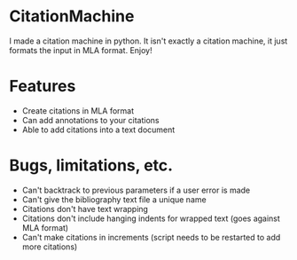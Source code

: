 # CitationMachine
I made a citation machine in python. It isn't exactly a citation machine, it just formats the input in MLA format. Enjoy!

# Features
- Create citations in MLA format
- Can add annotations to your citations
- Able to add citations into a text document

# Bugs, limitations, etc.
- Can't backtrack to previous parameters if a user error is made
- Can't give the bibliography text file a unique name
- Citations don't have text wrapping
- Citations don't include hanging indents for wrapped text (goes against MLA format)
- Can't make citations in increments (script needs to be restarted to add more citations)

